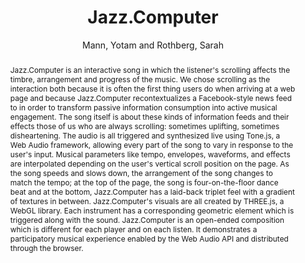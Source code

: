 --- 
title: "Jazz.Computer" 
abstract: "Jazz.Computer is an interactive song in which the listener's scrolling affects the timbre, arrangement and progress of the music. We chose scrolling as the interaction both because it is often the first thing users do when arriving at a web page and because Jazz.Computer recontextualizes a Facebook-style news feed to in order to transform passive information consumption into active musical engagement. The song itself is about these kinds of information feeds and their effects those of us who are always scrolling: sometimes uplifting, sometimes disheartening. The audio is all triggered and synthesized live using Tone.js, a Web Audio framework, allowing every part of the song to vary in response to the user's input. Musical parameters like tempo, envelopes, waveforms, and effects are interpolated depending on the user's vertical scroll position on the page. As the song speeds and slows down, the arrangement of the song changes to match the tempo; at the top of the page, the song is four-on-the-floor dance beat and at the bottom, Jazz.Computer has a laid-back triplet feel with a gradient of textures in between. Jazz.Computer's visuals are all created by THREE.js, a WebGL library. Each instrument has a corresponding geometric element which is triggered along with the sound. Jazz.Computer is an open-ended composition which is different for each player and on each listen. It demonstrates a participatory musical experience enabled by the Web Audio API and distributed through the browser." 
address: "Atlanta, Georgia" 
author: "Mann, Yotam and Rothberg, Sarah"
webAuthor: "Yotam Mann, Sarah Rothberg" 
booktitle: "Proceedings of the International Web Audio Conference" 
editor: "Freeman, Jason and Lerch, Alexander and Paradis, Matthew" 
month: "Proceedings of the International Web Audio Conference"
pages: "" 
publisher: "Georgia Tech" 
series: "WAC '16"
track: "Artwork"  
year: "2016" 
id: "2016_EA_86" 
tags: year2016
media: none 
pdflink: /_data/papers/pdf/2016/2016_86.pdf
ISSN: 2663-5844
---